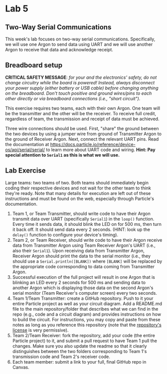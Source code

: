 # Lab 5
## Two-Way Serial Communications

This week's lab focuses on two-way serial communications. Specifically, we will use one Argon to send data using UART and we will use another Argon to receive that data and acknowledge receipt.

## Breadboard setup
**CRITICAL SAFETY MESSAGE**: *for your and the electronics' safety, do not change circuitry while the board is powered! Instead, always disconnect your power supply (either battery or USB cable) before changing anything on the breadboard. Don't touch positive and ground wires/pins to each other directly or via breadboard connections (i.e., "short circuit").*

This exercise requires two teams, each with their own Argon. One team will be the transmitter and the other will be the receiver. To receive full credit, regardless of team, the transmission and receipt of data must be achieved. 

Three wire connections should be used. First, "share" the ground between the two devices by using a jumper wire from ground of Transmitter Argon to the ground of Receiver Argon. Next, connect the relevant UART pins. Read the documentation at https://docs.particle.io/reference/device-os/api/serial/serial/ to learn more about UART code and wiring. **Hint: Pay special attention to `Serial1` as this is what we will use.**

## Lab Exercise
Large teams: two teams of two. Both teams should immediately begin coding their respective devices and not wait for the other team to think they're ready. Note that many details for execution are left out of these instructions and must be found on the web, especially through Particle's documentation.  
1. Team 1, or Team Transmitter, should write code to have their Argon transmit data over UART (specifically `Serial1`) in the `loop()` function. Every time it sends data, it should blink the LED on for 500 ms, then turn it back off. It should send data every 2 seconds. (HINT: look up the `delay()` function to configure your device's timing).
2. Team 2, or Team Receiver, should write code to have their Argon receive data from Transmitter Argon using Team Receiver Argon's UART (i.e., also their `Serial1`). Upon receiving data from Transmitter Argon, Receiver Argon should print the data to the serial monitor (i.e., they should use a `Serial.println([BLANK])` where `[BLANK]` will be replaced by the appropriate code corresponding to data coming from Transmitter Argon.
3. Successful execution of the full project will result in one Argon that is blinking an LED every 2 seconds for 500 ms and sending data to another Argon which is displaying those data on the second Argon's serial monitor (Team Receiver's computer screen) every two seconds.
4. Team 1/Team Transmitter: create a GitHub repository. Push to it your entire Particle project as well as your circuit diagram. Add a README.md file to the main repository/folder that describes what we can find in the repo (e.g., code and a circuit diagram) and provides instructions on how to build the circuit. For instructions, you may copy and paste from these notes as long as you reference this repository (note that the [repository's license](../LICENSE.txt) is very permissive). 
5. Team 2/Team Receiver: fork the repository, add your code (the entire Particle project) to it, and submit a pull request to have Team 1 pull the changes. Make sure you also update the readme so that it clearly distinguishes between the two folders corresponding to Team 1's transmission code and Team 2's receiver code.
6. Each team member: submit a link to your full, final GitHub repo in Canvas.